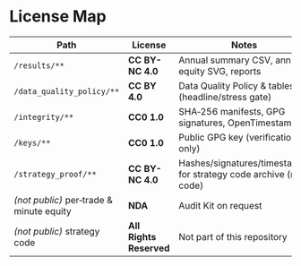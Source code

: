 # License Map

| Path                    | License        | Notes |
|-------------------------|----------------|-------|
| `/results/**`           | **CC BY-NC 4.0** | Annual summary CSV, annual equity SVG, reports |
| `/data_quality_policy/**` | **CC BY 4.0**  | Data Quality Policy & tables (headline/stress gate) |
| `/integrity/**`         | **CC0 1.0**     | SHA‑256 manifests, GPG signatures, OpenTimestamps |
| `/keys/**`              | **CC0 1.0**     | Public GPG key (verification only) |
| `/strategy_proof/**`    | **CC BY-NC 4.0** | Hashes/signatures/timestamps for strategy code archive (no code) |
| *(not public)* per‑trade & minute equity | **NDA** | Audit Kit on request |
| *(not public)* strategy code | **All Rights Reserved** | Not part of this repository |
